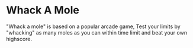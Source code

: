 # Whack A Mole
"Whack a mole" is based on a popular arcade game, Test your limits by "whacking" as many moles as you can within time limit and beat your own highscore.
